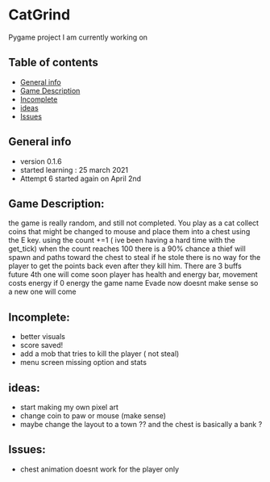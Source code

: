 # CatGrind
Pygame project I am currently working on 
## Table of contents
* [General info](#General-info)
* [Game Description](#Game-Description)
* [Incomplete](#Incomplete)
* [ideas](#ideas)
* [Issues](#Issues)

## General info
* version 0.1.6
* started learning : 25 march 2021
* Attempt 6 started again on April 2nd


## Game Description:
the game is really random, and still not completed. You play as a cat collect coins that might be changed to mouse and place them into a chest using the E key.
using the count +=1 ( ive been having a hard time with the get_tick) when the count reaches 100 there is a 90% chance a thief will spawn and paths toward the chest to steal if he stole there is no way for the player to get the points back even after they kill him. There are 3 buffs future 4th one will come soon player has health and energy bar, movement costs energy if 0 energy the game name Evade now doesnt make sense so a new one will come

## Incomplete:
* better visuals
* score saved!
* add a mob that tries to kill the player ( not steal)
* menu screen missing option and stats

## ideas:
* start making my own pixel art
* change coin to paw or mouse (make sense)
* maybe change the layout to a town ?? and the chest is basically a bank ?


## Issues:
* chest animation doesnt work for the player only

